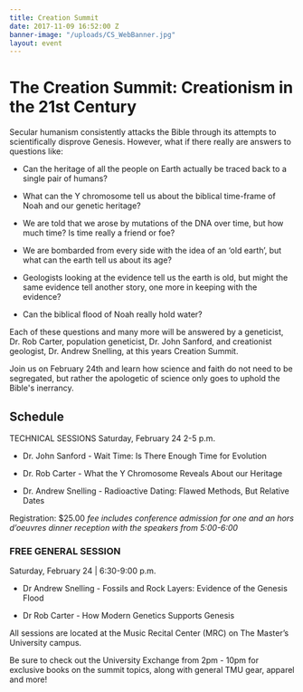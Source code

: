 ```yaml
---
title: Creation Summit
date: 2017-11-09 16:52:00 Z
banner-image: "/uploads/CS_WebBanner.jpg"
layout: event
---
```


# The Creation Summit: Creationism in the 21st Century

Secular humanism consistently attacks the Bible through its attempts to scientifically disprove Genesis. However, what if there really are answers to questions like:

* Can the heritage of all the people on Earth actually be traced back to a single pair of humans?

* What can the Y chromosome tell us about the biblical time-frame of Noah and our genetic heritage?

* We are told that we arose by mutations of the DNA over time, but how much time? Is time really a friend or foe?

* We are bombarded from every side with the idea of an ‘old earth’, but what can the earth tell us about its age?

* Geologists looking at the evidence tell us the earth is old, but might the same evidence tell another story, one more in keeping with the evidence?

* Can the biblical flood of Noah really hold water?

Each of these questions and many more will be answered by a geneticist, Dr. Rob Carter, population geneticist, Dr. John Sanford, and creationist geologist, Dr. Andrew Snelling, at this years Creation Summit.

Join us on February 24th and learn how science and faith do not need to be segregated, but rather the apologetic of science only goes to uphold the Bible's inerrancy.

## Schedule


TECHNICAL SESSIONS
Saturday, February 24  2-5 p.m.

* Dr. John Sanford - Wait Time: Is There Enough Time for Evolution

* Dr. Rob Carter - What the Y Chromosome Reveals About our Heritage

* Dr. Andrew Snelling - Radioactive Dating: Flawed Methods, But Relative Dates

Registration: $25.00
*fee includes conference admission for one and an hors d’oeuvres dinner reception with the speakers from 5:00-6:00*

### FREE GENERAL SESSION

Saturday, February 24 | 6:30-9:00 p.m.

* Dr Andrew Snelling - Fossils and Rock Layers: Evidence of the Genesis Flood

* Dr Rob Carter - How Modern Genetics Supports Genesis

All sessions are located at the Music Recital Center (MRC) on The Master’s University campus.

Be sure to check out the University Exchange from 2pm - 10pm for exclusive books on the summit topics, along with general TMU gear, apparel and more!